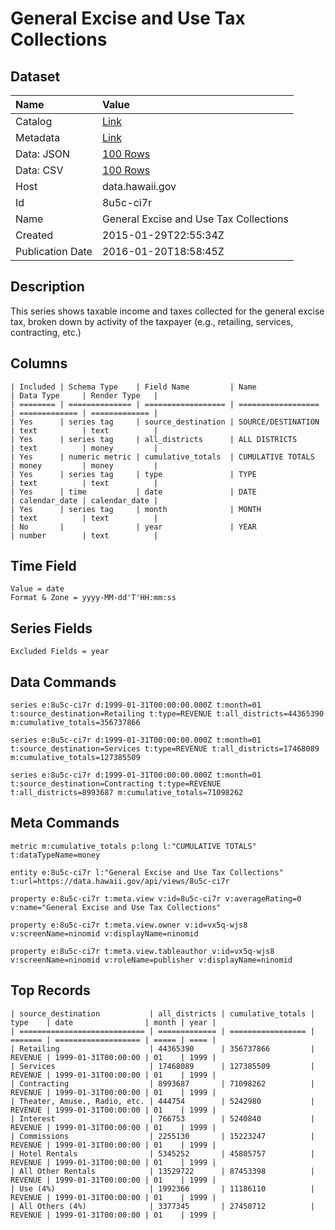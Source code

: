 # General Excise and Use Tax Collections

## Dataset

| Name | Value |
| :--- | :---- |
| Catalog | [Link](https://catalog.data.gov/dataset/general-excise-and-use-tax-collections) |
| Metadata | [Link](https://data.hawaii.gov/api/views/8u5c-ci7r) |
| Data: JSON | [100 Rows](https://data.hawaii.gov/api/views/8u5c-ci7r/rows.json?max_rows=100) |
| Data: CSV | [100 Rows](https://data.hawaii.gov/api/views/8u5c-ci7r/rows.csv?max_rows=100) |
| Host | data.hawaii.gov |
| Id | 8u5c-ci7r |
| Name | General Excise and Use Tax Collections |
| Created | 2015-01-29T22:55:34Z |
| Publication Date | 2016-01-20T18:58:45Z |

## Description

This series shows taxable income and taxes collected for the general excise tax, broken down by activity of the taxpayer (e.g., retailing, services, contracting, etc.)

## Columns

```ls
| Included | Schema Type    | Field Name         | Name               | Data Type     | Render Type   |
| ======== | ============== | ================== | ================== | ============= | ============= |
| Yes      | series tag     | source_destination | SOURCE/DESTINATION | text          | text          |
| Yes      | series tag     | all_districts      | ALL DISTRICTS      | text          | money         |
| Yes      | numeric metric | cumulative_totals  | CUMULATIVE TOTALS  | money         | money         |
| Yes      | series tag     | type               | TYPE               | text          | text          |
| Yes      | time           | date               | DATE               | calendar_date | calendar_date |
| Yes      | series tag     | month              | MONTH              | text          | text          |
| No       |                | year               | YEAR               | number        | text          |
```

## Time Field

```ls
Value = date
Format & Zone = yyyy-MM-dd'T'HH:mm:ss
```

## Series Fields

```ls
Excluded Fields = year
```

## Data Commands

```ls
series e:8u5c-ci7r d:1999-01-31T00:00:00.000Z t:month=01 t:source_destination=Retailing t:type=REVENUE t:all_districts=44365390 m:cumulative_totals=356737866

series e:8u5c-ci7r d:1999-01-31T00:00:00.000Z t:month=01 t:source_destination=Services t:type=REVENUE t:all_districts=17468089 m:cumulative_totals=127385509

series e:8u5c-ci7r d:1999-01-31T00:00:00.000Z t:month=01 t:source_destination=Contracting t:type=REVENUE t:all_districts=8993687 m:cumulative_totals=71098262
```

## Meta Commands

```ls
metric m:cumulative_totals p:long l:"CUMULATIVE TOTALS" t:dataTypeName=money

entity e:8u5c-ci7r l:"General Excise and Use Tax Collections" t:url=https://data.hawaii.gov/api/views/8u5c-ci7r

property e:8u5c-ci7r t:meta.view v:id=8u5c-ci7r v:averageRating=0 v:name="General Excise and Use Tax Collections"

property e:8u5c-ci7r t:meta.view.owner v:id=vx5q-wjs8 v:screenName=ninomid v:displayName=ninomid

property e:8u5c-ci7r t:meta.view.tableauthor v:id=vx5q-wjs8 v:screenName=ninomid v:roleName=publisher v:displayName=ninomid
```

## Top Records

```ls
| source_destination           | all_districts | cumulative_totals | type    | date                | month | year | 
| ============================ | ============= | ================= | ======= | =================== | ===== | ==== | 
| Retailing                    | 44365390      | 356737866         | REVENUE | 1999-01-31T00:00:00 | 01    | 1999 | 
| Services                     | 17468089      | 127385509         | REVENUE | 1999-01-31T00:00:00 | 01    | 1999 | 
| Contracting                  | 8993687       | 71098262          | REVENUE | 1999-01-31T00:00:00 | 01    | 1999 | 
| Theater, Amuse., Radio, etc. | 444754        | 5242980           | REVENUE | 1999-01-31T00:00:00 | 01    | 1999 | 
| Interest                     | 766753        | 5240840           | REVENUE | 1999-01-31T00:00:00 | 01    | 1999 | 
| Commissions                  | 2255130       | 15223247          | REVENUE | 1999-01-31T00:00:00 | 01    | 1999 | 
| Hotel Rentals                | 5345252       | 45805757          | REVENUE | 1999-01-31T00:00:00 | 01    | 1999 | 
| All Other Rentals            | 13529722      | 87453398          | REVENUE | 1999-01-31T00:00:00 | 01    | 1999 | 
| Use (4%)                     | 1992366       | 11186110          | REVENUE | 1999-01-31T00:00:00 | 01    | 1999 | 
| All Others (4%)              | 3377345       | 27450712          | REVENUE | 1999-01-31T00:00:00 | 01    | 1999 | 
```